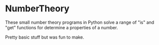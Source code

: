 # NumberTheory

These small number theory programs in Python solve a range of "is" and "get" functions for determine a properties of a number.

Pretty basic stuff but was fun to make.

